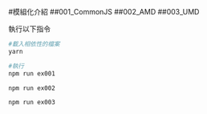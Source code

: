 #模組化介紹
##001_CommonJS
##002_AMD
##003_UMD

執行以下指令

```bash
#載入相依性的檔案
yarn

#執行
npm run ex001

npm run ex002

npm run ex003

```